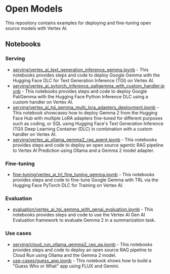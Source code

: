 # Open Models

This repository contains examples for deploying and fine-tuning open source models with Vertex AI.

## Notebooks

### Serving

- [serving/vertex_ai_text_generation_inference_gemma.ipynb](./serving/vertex_ai_text_generation_inference_gemma.ipynb) - This notebooks provides steps and code to deploy Google Gemma with the Hugging Face DLC for Text Generation Inference (TGI) on Vertex AI.
- [serving/vertex_ai_pytorch_inference_paligemma_with_custom_handler.ipynb](./serving/vertex_ai_pytorch_inference_paligemma_with_custom_handler.ipynb) - This notebooks provides steps and code to deploy Google PaliGemma with the Hugging Face Python Inference DLC using a custom handler on Vertex AI.
- [serving/vertex_ai_tgi_gemma_multi_lora_adapters_deployment.ipynb](./serving/vertex_ai_tgi_gemma_multi_lora_adapters_deployment.ipynb) - This notebook showcases how to deploy Gemma 2 from the Hugging Face Hub with multiple LoRA adapters fine-tuned for different purposes such as coding, or SQL using Hugging Face's Text Generation Inference (TGI) Deep Learning Container (DLC) in combination with a custom handler on Vertex AI.
- [serving/vertex_ai_ollama_gemma2_rag_agent.ipynb](./serving/vertex_ai_ollama_gemma2_rag_agent.ipynb) - This notebooks provides steps and code to deploy an open source agentic RAG pipeline to Vertex AI Prediction using Ollama and a Gemma 2 model adapter.

### Fine-tuning

- [fine-tuning/vertex_ai_trl_fine_tuning_gemma.ipynb](./fine-tuning/vertex_ai_trl_fine_tuning_gemma.ipynb) - This notebooks provides steps and code to fine-tune Google Gemma with TRL via the Hugging Face PyTorch DLC for Training on Vertex AI.

### Evaluation

- [evaluation/vertex_ai_tgi_gemma_with_genai_evaluation.ipynb](./evaluation/vertex_ai_tgi_gemma_with_genai_evaluation.ipynb) - This notebooks provides steps and code to use the Vertex AI Gen AI Evaluation framework to evaluate Gemma 2 in a summarization task.

### Use cases

- [serving/cloud_run_ollama_gemma2_rag_qa.ipynb](./serving/cloud_run_ollama_gemma2_rag_qa.ipynb) - This notebooks provides steps and code to deploy an open source RAG pipeline to Cloud Run using Ollama and the Gemma 2 model.
- [use-cases/guess_app.ipynb](./use-cases/guess_app.ipynb) - This notebook shows how to build a "Guess Who or What" app using FLUX and Gemini.

